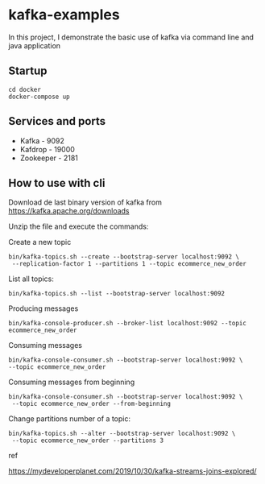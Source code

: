 # kafka-examples

In this project, I demonstrate the basic use of kafka via command line and java application

## Startup

```
cd docker
docker-compose up
```

## Services and ports

- Kafka - 9092
- Kafdrop - 19000
- Zookeeper - 2181

## How to use with cli

Download de last binary version of kafka from https://kafka.apache.org/downloads

Unzip the file and execute the commands:

Create a new topic

```
bin/kafka-topics.sh --create --bootstrap-server localhost:9092 \
 --replication-factor 1 --partitions 1 --topic ecommerce_new_order
```

List all topics:

```
bin/kafka-topics.sh --list --bootstrap-server localhost:9092
```

Producing messages

```
bin/kafka-console-producer.sh --broker-list localhost:9092 --topic ecommerce_new_order
```

Consuming messages
```
bin/kafka-console-consumer.sh --bootstrap-server localhost:9092 \ 
--topic ecommerce_new_order
```

Consuming messages from beginning

```
bin/kafka-console-consumer.sh --bootstrap-server localhost:9092 \
 --topic ecommerce_new_order --from-beginning
```

Change partitions number of a topic:

```
bin/kafka-topics.sh --alter --bootstrap-server localhost:9092 \
 --topic ecommerce_new_order --partitions 3
```



ref

https://mydeveloperplanet.com/2019/10/30/kafka-streams-joins-explored/